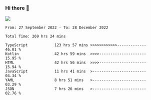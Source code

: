 ### Hi there 👋

<!--<a href="https://github.com/search?o=desc&q=author%3Abushiyi&s=committer-date&type=Commits">-->
<!--    <img align="center" height = "178" src="https://github-readme-stats.vercel.app/api?username=bushiyi&count_private=true&show_icons=true&theme=noctis_minimus&hide=contribs&include_all_commits=true" />-->
<!--</a>-->
<!--<a href="https://github.com/bushiyi?tab=repositories">-->
<!--    <img align="center" height = "178" src="https://github-readme-stats.vercel.app/api/top-langs/?username=bushiyi&count_private=true&theme=noctis_minimus" />-->
<!--</a>-->
 
<!-- [![Ashutosh's github activity graph](https://activity-graph.herokuapp.com/graph?username=bushiyi&theme=react&bg_color=1B2932&point=698B69&line=698B69)](https://github.com/ashutosh00710/github-readme-activity-graph)
 -->


![](https://raw.githubusercontent.com/bushiyi/bushiyi/master/assets/github-contribution-grid-snake.svg)

<!--START_SECTION:waka-->

```text
From: 27 September 2022 - To: 28 December 2022

Total Time: 269 hrs 24 mins

TypeScript            123 hrs 57 mins >>>>>>>>>>>>-------------   46.01 %
Kotlin                42 hrs 59 mins  >>>>---------------------   15.95 %
HTML                  42 hrs 56 mins  >>>>---------------------   15.94 %
JavaScript            11 hrs 41 mins  >------------------------   04.34 %
YAML                  8 hrs 51 mins   >------------------------   03.29 %
JSON                  7 hrs 26 mins   >------------------------   02.76 %
```

<!--END_SECTION:waka-->

